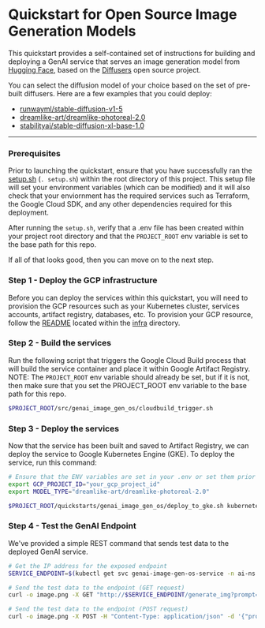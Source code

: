 # Quickstart for Open Source Image Generation Models

This quickstart provides a self-contained set of instructions for building and deploying a GenAI service that serves an image generation model from [Hugging Face](https://huggingface.co/models), based on the [Diffusers](https://github.com/huggingface/diffusers) open source project.

You can select the diffusion model of your choice based on the set of pre-built diffusers. Here are a few examples that you could deploy:

- [runwayml/stable-diffusion-v1-5](https://huggingface.co/runwayml/stable-diffusion-v1-5)
- [dreamlike-art/dreamlike-photoreal-2.0](https://huggingface.co/dreamlike-art/dreamlike-photoreal-2.0)
- [stabilityai/stable-diffusion-xl-base-1.0](https://huggingface.co/stabilityai/stable-diffusion-xl-base-1.0)


---

### Prerequisites

Prior to launching the quickstart, ensure that you have successfully ran the [setup.sh](../../setup.sh) (`. setup.sh`) within the root directory of this project. This setup file will set your environment variables (which can be modified) and it will also check that your enviornment has the required services such as Terraform, the Google Cloud SDK, and any other dependencies required for this deployment.

After running the `setup.sh`, verify that a .env file has been created within your project root directory and that the `PROJECT_ROOT` env variable is set to the base path for this repo.

If all of that looks good, then you can move on to the next step.

### Step 1 - Deploy the GCP infrastructure

Before you can deploy the services within this quickstart, you will need to provision the GCP resources such as your Kubernetes cluster, services accounts, artifact registry, databases, etc. To provision your GCP resource, follow the [README](../../infra/README.md) located within the [infra](../../infra/) directory.

### Step 2 - Build the services

Run the following script that triggers the Google Cloud Build process that will build the service container and place it within Google Artifact Registry. 
<br>NOTE: The `PROJECT_ROOT` env variable should already be set, but if it is not, then make sure that you set the PROJECT_ROOT env variable to the base path for this repo.

```sh
$PROJECT_ROOT/src/genai_image_gen_os/cloudbuild_trigger.sh
```

### Step 3 - Deploy the services

Now that the service has been built and saved to Artifact Registry, we can deploy the service to Google Kubernetes Engine (GKE). To deploy the service, run this command:

```sh
# Ensure that the ENV variables are set in your .env or set them prior to deploying to GKE.
export GCP_PROJECT_ID="your_gcp_project_id"
export MODEL_TYPE="dreamlike-art/dreamlike-photoreal-2.0"

$PROJECT_ROOT/quickstarts/genai_image_gen_os/deploy_to_gke.sh kubernetes.yaml
```

### Step 4 - Test the GenAI Endpoint

We've provided a simple REST command that sends test data to the deployed GenAI service. 

```sh
# Get the IP address for the exposed endpoint
SERVICE_ENDPOINT=$(kubectl get svc genai-image-gen-os-service -n ai-ns -o=jsonpath='{.status.loadBalancer.ingress[0].ip}')

# Send the test data to the endpoint (GET request)
curl -o image.png -X GET "http://$SERVICE_ENDPOINT/generate_img?prompt=wizard%20on%20a%20fantasy%20island"

# Send the test data to the endpoint (POST request)
curl -o image.png -X POST -H "Content-Type: application/json" -d '{"prompt":"Wizard on a fantasy island"}' "http://$SERVICE_ENDPOINT/generate_img"
```
